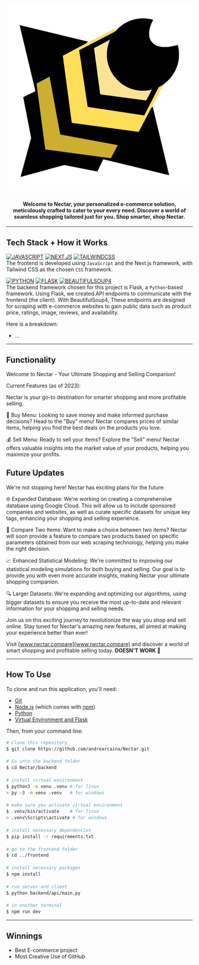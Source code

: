 <h1 align="center">
  <img src="frontend/public/images/nectar.png" alt="logo">
</h1>

<h4 align="center">Welcome to Nectar, your personalized e-commerce solution, meticulously crafted to cater to your every need. Discover a world of seamless shopping tailored just for you. Shop smarter, shop Nectar.</h4>

<hr>

## Tech Stack + How it Works

[![JAVASCRIPT](https://img.shields.io/badge/javascript-101010?style=for-the-badge&logo=javascript&logoColor=ffdd54)](https://developer.mozilla.org/en-US/docs/Web/JavaScript)
[![NEXT.JS](https://img.shields.io/badge/NEXT-0769AD?style=for-the-badge&logo=next.js&logoColor=white)](https://nextjs.org/)
[![TAILWINDCSS](https://img.shields.io/badge/Tailwind_CSS-38B2AC?style=for-the-badge&logo=tailwind-css&logoColor=white)](https://tailwindcss.com/) \
The frontend is developed using `JavaScript` and the Next.js framework, with Tailwind CSS as the chosen `CSS` framework.

[![PYTHON](https://img.shields.io/badge/python-3670A0?style=for-the-badge&logo=python&logoColor=ffdd54)](https://www.python.org/)
[![FLASK](https://img.shields.io/badge/Flask-000000?style=for-the-badge&logo=flask&logoColor=white)](https://flask.palletsprojects.com/en/3.0.x/) 
[![BEAUTIFULSOUP4](https://img.shields.io/badge/BeautifulSoup4-14354C?style=for-the-badge&logo=python&logoColor=white
)](https://pypi.org/project/beautifulsoup4/) \
The backend framework chosen for this project is Flask, a `Python`-based framework. Using Flask, we created API endpoints to communicate with the frontend (the client).
With BeautifulSoup4, These endpoints are designed for scraping with e-commerce websites to gain public data such as product price, ratings, image, reviews, and availability.

Here is a breakdown:

- ...

<hr>

## Functionality
Welcome to Nectar - Your Ultimate Shopping and Selling Companion!

Current Features (as of 2023):

Nectar is your go-to destination for smarter shopping and more profitable selling.

🛒 Buy Menu: Looking to save money and make informed purchase decisions? Head to the "Buy" menu! Nectar compares prices of similar items, helping you find the best deals on the products you love.

💰 Sell Menu: Ready to sell your items? Explore the "Sell" menu! Nectar offers valuable insights into the market value of your products, helping you maximize your profits.

## Future Updates

We're not stopping here! Nectar has exciting plans for the future:

🌐 Expanded Database: We're working on creating a comprehensive database using Google Cloud. This will allow us to include sponsored companies and websites, as well as curate specific datasets for unique key tags, enhancing your shopping and selling experience.

🤝 Compare Two Items: Want to make a choice between two items? Nectar will soon provide a feature to compare two products based on specific parameters obtained from our web scraping technology, helping you make the right decision.

📈 Enhanced Statistical Modeling: We're committed to improving our statistical modeling simulations for both buying and selling. Our goal is to provide you with even more accurate insights, making Nectar your ultimate shopping companion.

🔍 Larger Datasets: We're expanding and optimizing our algorithms, using bigger datasets to ensure you receive the most up-to-date and relevant information for your shopping and selling needs.

Join us on this exciting journey to revolutionize the way you shop and sell online. Stay tuned for Nectar's amazing new features, all aimed at making your experience better than ever!

Visit [www.nectar.compare](www.nectar.compare) and discover a world of smart shopping and profitable selling today. **DOESN'T WORK 🤩**

<hr>

## How To Use

To clone and run this application, you'll need: 
* [Git](https://git-scm.com)
* [Node.js](https://nodejs.org/en/download/) (which comes with [npm](http://npmjs.com))
* [Python](https://www.python.org/downloads/)
* [Virtual Environment and Flask](https://flask.palletsprojects.com/en/3.0.x/installation/)

Then, from your command line:

```bash
# Clone this repository
$ git clone https://github.com/andrearcaina/Nectar.git

# Go into the backend folder
$ cd Nectar/backend

# install virtual environment
$ python3 -m venv .venv # for linux
> py -3 -m venv .venv   # for windows

# make sure you activate virtual environment
$ .venv/bin/activate    # for linux
> .venv\Scripts\activate # for windows

# install necessary dependencies 
$ pip install -r requirements.txt

# go to the frontend folder
$ cd ../frontend

# install necessary packages
$ npm install

# run server and client
$ python backend/api/main.py

# in another terminal 
$ npm run dev
```

<hr>

## Winnings
- Best E-commerce project
- Most Creative Use of GitHub
